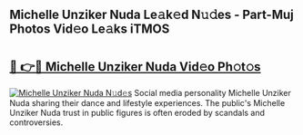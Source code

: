 ## Michelle Unziker Nuda Le𝚊k𝚎d N𝚞𝚍es - Part-Muj Photos Vid𝚎o Le𝚊ks iTMOS

# <h2><a href="http://fbeggkq.evod.top/?m=Michelle+Unziker+Nuda">🔗 👉🔴 Michelle Unziker Nuda Vid𝚎o Ph𝚘t𝚘s</a></h2>

[![Michelle Unziker Nuda N𝚞d𝚎s](https://i.imgur.com/8V9OHl7.gif)](http://fbeggkq.evod.top/?m=Michelle+Unziker+Nuda)
Social media personality Michelle Unziker Nuda sharing their dance and lifestyle experiences. The public's Michelle Unziker Nuda trust in public figures is often eroded by scandals and controversies. 
